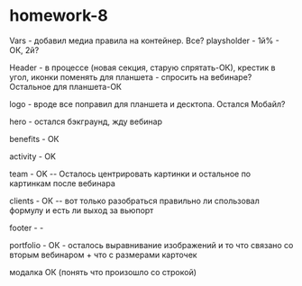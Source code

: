 # homework-8

Vars - добавил медиа правила на контейнер. Все? playsholder - 1й% - ОК, 2й?

Header - в процессе (новая секция, старую спрятать-ОК), крестик в угол, иконки поменять для
планшета - спросить на вебинаре? Остальное для планшета-ОК

logo - вроде все поправил для планшета и десктопа. Остался Мобайл?

hero - остался бэкграунд, жду вебинар

benefits - ОК

activity - OK

team - OK -- Осталось центрировать картинки и остальное по картинкам после вебинара

clients - ОК -- вот только разобраться правильно ли спользовал формулу и есть ли выход за вьюпорт

footer - -

portfolio - ОК - осталось выравнивание изображений и то что связано со вторым вебинаром + что с
размерами карточек

модалка ОК (понять что произошло со строкой)
